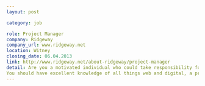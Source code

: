 ```yaml
---
layout: post

category: job

role: Project Manager
company: Ridgeway
company_url: www.ridgeway.net
location: Witney
closing_date: 06.04.2013
link: http://www.ridgeway.net/about-ridgeway/project-manager
detail: Are you a motivated individual who could take responsibility for the delivery of creative, technically flawless websites and other digital communications?
You should have excellent knowledge of all things web and digital, a proven track record in project management.
---
```

